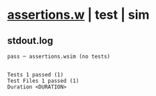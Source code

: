 # [assertions.w](../../../../../examples/tests/valid/assertions.w) | test | sim

## stdout.log
```log
pass ─ assertions.wsim (no tests)
 
 
Tests 1 passed (1)
Test Files 1 passed (1)
Duration <DURATION>
```

